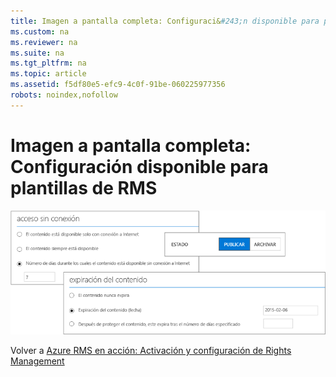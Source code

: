 ```yaml
---
title: Imagen a pantalla completa: Configuraci&#243;n disponible para plantillas de RMS
ms.custom: na
ms.reviewer: na
ms.suite: na
ms.tgt_pltfrm: na
ms.topic: article
ms.assetid: f5df80e5-efc9-4c0f-91be-060225977356
robots: noindex,nofollow
---
```

# Imagen a pantalla completa: Configuraci&#243;n disponible para plantillas de RMS
![](../Image/AzRMS_TemplatesSettings.png)

Volver a [Azure RMS en acción: Activación y configuración de Rights Management](http://technet.microsoft.com/library/jj585026.aspx)

